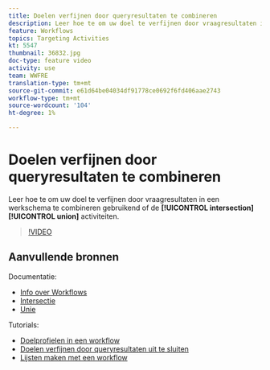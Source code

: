 ```yaml
---
title: Doelen verfijnen door queryresultaten te combineren
description: Leer hoe te om uw doel te verfijnen door vraagresultaten in een werkschema te combineren gebruikend de doorsnede of de vakbondsactiviteiten.
feature: Workflows
topics: Targeting Activities
kt: 5547
thumbnail: 36832.jpg
doc-type: feature video
activity: use
team: WWFRE
translation-type: tm+mt
source-git-commit: e61d64be04034df91778ce0692f6fd406aae2743
workflow-type: tm+mt
source-wordcount: '104'
ht-degree: 1%

---
```



# Doelen verfijnen door queryresultaten te combineren

Leer hoe te om uw doel te verfijnen door vraagresultaten in een werkschema te combineren gebruikend of de **[!UICONTROL intersection]** **[!UICONTROL union]** activiteiten.

>[!VIDEO](https://video.tv.adobe.com/v/36832?quality=12)

## Aanvullende bronnen

Documentatie:

* [Info over Workflows](https://docs.adobe.com/content/help/en/campaign-classic/using/automating-with-workflows/introduction/about-workflows.html)
* [Intersectie](https://docs.adobe.com/content/help/en/campaign-classic/using/automating-with-workflows/targeting-activities/intersection.html)
* [Unie](https://docs.adobe.com/content/help/en/campaign-classic/using/automating-with-workflows/targeting-activities/union.html)

Tutorials:

* [Doelprofielen in een workflow](/help/acc/getting-started/targeting-profiles-in-a-workflow.md)
* [Doelen verfijnen door queryresultaten uit te sluiten](/help/acc/automating-with-workflows/refining-targets-by-excluding-query-results.md)
* [Lijsten maken met een workflow](/help/acc/automating-with-workflows/creating-lists-with-a-workflow.md)
